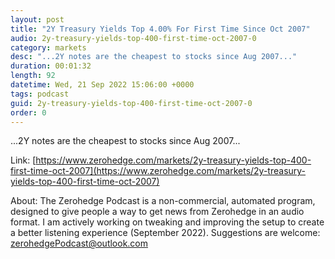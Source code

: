 ```yaml
---
layout: post
title: "2Y Treasury Yields Top 4.00% For First Time Since Oct 2007"
audio: 2y-treasury-yields-top-400-first-time-oct-2007-0
category: markets
desc: "...2Y notes are the cheapest to stocks since Aug 2007..."
duration: 00:01:32
length: 92
datetime: Wed, 21 Sep 2022 15:06:00 +0000
tags: podcast
guid: 2y-treasury-yields-top-400-first-time-oct-2007-0
order: 0
---
```

...2Y notes are the cheapest to stocks since Aug 2007...

Link: [https://www.zerohedge.com/markets/2y-treasury-yields-top-400-first-time-oct-2007](https://www.zerohedge.com/markets/2y-treasury-yields-top-400-first-time-oct-2007)

About: The Zerohedge Podcast is a non-commercial, automated program, designed to give people a way to get news from Zerohedge in an audio format.  I am actively working on tweaking and improving the setup to create a better listening experience (September 2022).  Suggestions are welcome: [zerohedgePodcast@outlook.com](mailto:zerohedgePodcast@outlook.com)